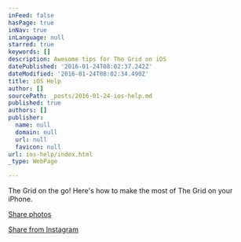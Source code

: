 ```yaml
---
inFeed: false
hasPage: true
inNav: true
inLanguage: null
starred: true
keywords: []
description: Awesome tips for The Grid on iOS
datePublished: '2016-01-24T08:02:37.242Z'
dateModified: '2016-01-24T08:02:34.490Z'
title: iOS Help
author: []
sourcePath: _posts/2016-01-24-ios-help.md
published: true
authors: []
publisher:
  name: null
  domain: null
  url: null
  favicon: null
url: ios-help/index.html
_type: WebPage

---
```

The Grid on the go! Here's how to make the most of The Grid on your iPhone.

[Share photos][0]

[Share from Instagram][1]

[0]: https://www.youtube.com/watch?v=549V_OvFzxQ
[1]: https://www.youtube.com/watch?v=ZKoVCBXGAhA